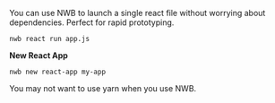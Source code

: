 You can use NWB to launch a single react file without worrying about dependencies. Perfect for rapid prototyping.

`nwb react run app.js`

**New React App**

`nwb new react-app my-app`

You may not want to use yarn when you use NWB.

